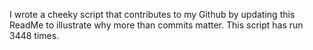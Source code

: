 I wrote a cheeky script that contributes to my Github by updating this ReadMe to illustrate why more than commits matter. This script has run 3448 times.